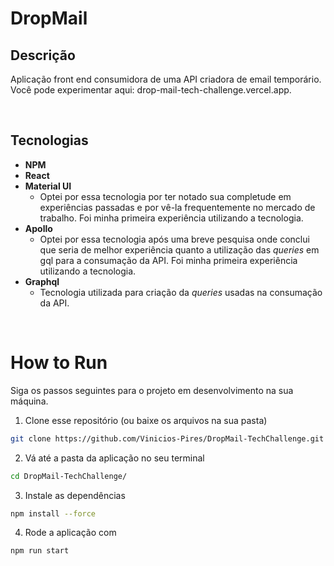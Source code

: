 # DropMail

## Descrição

Aplicação front end consumidora de uma API criadora de email temporário. Você pode experimentar aqui: drop-mail-tech-challenge.vercel.app.

<br>

## Tecnologias

-   **NPM**
-   **React**
-   **Material UI**
    -   Optei por essa tecnologia por ter notado sua completude em experiências passadas e por vê-la frequentemente no mercado de trabalho. Foi minha primeira experiência utilizando a tecnologia.
-   **Apollo**
    -   Optei por essa tecnologia após uma breve pesquisa onde conclui que seria de melhor experiência quanto a utilização das _queries_ em gql para a consumação da API. Foi minha primeira experiência utilizando a tecnologia.
-   **Graphql**
    -   Tecnologia utilizada para criação da _queries_ usadas na consumação da API.

<br>

# How to Run

Siga os passos seguintes para o projeto em desenvolvimento na sua máquina.

1. Clone esse repositório (ou baixe os arquivos na sua pasta)

```bash
git clone https://github.com/Vinicios-Pires/DropMail-TechChallenge.git
```

2. Vá até a pasta da aplicação no seu terminal

```bash
cd DropMail-TechChallenge/
```

3. Instale as dependências

```bash
npm install --force
```

4. Rode a aplicação com

```bash
npm run start
```
